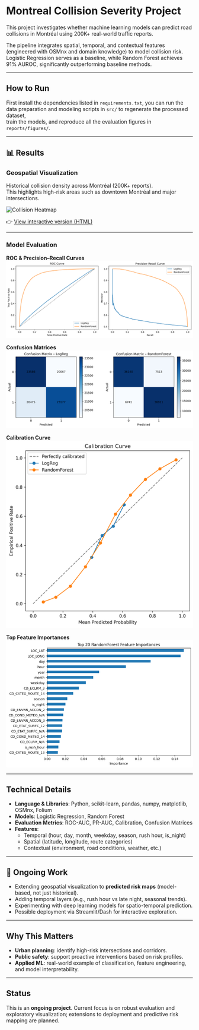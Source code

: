 # Montreal Collision Severity Project
This project investigates whether machine learning models can predict road collisions in Montréal using 200K+ real-world traffic reports.

The pipeline integrates spatial, temporal, and contextual features (engineered with OSMnx and domain knowledge) to model collision risk. Logistic Regression serves as a baseline, while Random Forest achieves 91% AUROC, significantly outperforming baseline methods.


---

## How to Run  

First install the dependencies listed in `requirements.txt`, you can run the data preparation and modeling scripts in `src/` to regenerate the processed dataset,  
train the models, and reproduce all the evaluation figures in `reports/figures/`.  

---
## 📊 Results

### Geospatial Visualization
Historical collision density across Montréal (200K+ reports).  
This highlights high-risk areas such as downtown Montréal and major intersections.  

![Collision Heatmap](reports/figures/collision_heatmap.png)  

👉 [View interactive version (HTML)](reports/figures/collision_heatmap.html)

---

### Model Evaluation

**ROC & Precision–Recall Curves**  
![ROC & PR](reports/figures/roc_pr_curves.png)

**Confusion Matrices**  
![Confusion Matrices](reports/figures/confusion_matrices.png)

**Calibration Curve**  
![Calibration Curve](reports/figures/calibration_curve.png)

**Top Feature Importances**  
![Feature Importances](reports/figures/feature_importances.png)

---

## Technical Details
- **Language & Libraries**: Python, scikit-learn, pandas, numpy, matplotlib, OSMnx, Folium  
- **Models**: Logistic Regression, Random Forest  
- **Evaluation Metrics**: ROC-AUC, PR-AUC, Calibration, Confusion Matrices  
- **Features**:  
  - Temporal (hour, day, month, weekday, season, rush hour, is_night)  
  - Spatial (latitude, longitude, route categories)  
  - Contextual (environment, road conditions, weather, etc.)  

---

## 🚧 Ongoing Work
- Extending geospatial visualization to **predicted risk maps** (model-based, not just historical).  
- Adding temporal layers (e.g., rush hour vs late night, seasonal trends).  
- Experimenting with deep learning models for spatio-temporal prediction.  
- Possible deployment via Streamlit/Dash for interactive exploration.  

---

##  Why This Matters
- **Urban planning**: identify high-risk intersections and corridors.  
- **Public safety**: support proactive interventions based on risk profiles.  
- **Applied ML**: real-world example of classification, feature engineering, and model interpretability.  

---

##  Status
This is an **ongoing project**. Current focus is on robust evaluation and exploratory visualization; extensions to deployment and predictive risk mapping are planned.  

